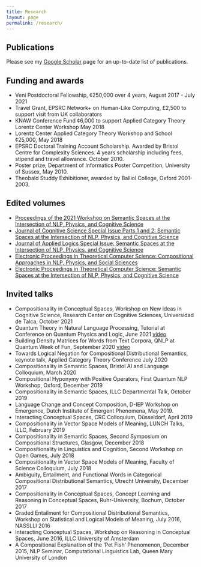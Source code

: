 ```yaml
---
title: Research
layout: page
permalink: /research/
---
```

## Publications
Please see my [Google Scholar](https://scholar.google.com/citations?user=ZMC6TIAAAAAJ&hl=en) page for an up-to-date list of publications.

## Funding and awards
- Veni Postdoctoral Fellowship, ¢250,000 over 4 years, August 2017 - July 2021
- Travel Grant, EPSRC Network+ on Human-Like Computing, £2,500 to support visit from UK collaborators
- KNAW Conference Fund ¢6,000 to support Applied Category Theory Lorentz Center Workshop May 2018
- Lorentz Center Applied Category Theory Workshop and School ¢25,000, May 2018
- EPSRC Doctoral Training Account Scholarship. Awarded by Bristol Centre for Complexity Sciences. 4 years scholarship including fees, stipend and travel allowance. October 2010.
- Poster prize, Department of Informatics Poster Competition, University of Sussex, May 2010. 
- Theobald Studdy Exhibitioner, awarded by Balliol College, Oxford 2001-2003.


## Edited volumes
- [Proceedings of the 2021 Workshop on Semantic Spaces at the Intersection of NLP, Physics, and Cognitive Science](https://aclanthology.org/2021.semspace-1.0/)
- [Journal of Cognitive Science Special Issue Parts 1 and 2: Semantic Spaces at the Intersection of NLP, Physics, and Cognitive Science](http://jcs.snu.ac.kr/jcs/index.php/issues/)
- [Journal of Applied Logics Special Issue: Semantic Spaces at the Intersection of NLP, Physics, and Cognitive Science](https://collegepublications.co.uk/ifcolog/?00041)
- [Electronic Proceedings in Theoretical Computer Science: Compositional Approaches in NLP, Physics, and Social Sciences](http://eptcs.web.cse.unsw.edu.au/content.cgi?CAPNS2018)
- [Electronic Proceedings in Theoretical Computer Science: Semantic Spaces at the Intersection of NLP, Physics, and Cognitive Science](http://eptcs.web.cse.unsw.edu.au/content.cgi?SLPCS2016)

## Invited talks
- Compositionality in Conceptual Spaces, Workshop on New ideas in Cognitive Science, Research Center on Cognitive Sciences, Universidad de Talca, October 2021
- Quantum Theory in Natural Language Processing, Tutorial at Conference on Quantum Physics and Logic, June 2021 [video](https://www.youtube.com/watch?v=89d7mz11JWA)
- Building Density Matrices for Words from Text Corpora, QNLP at Quantum Week of Fun, September 2020 [video](https://www.youtube.com/watch?v=rt1k4KuCKSE)
- Towards Logical Negation for Compositional Distributional Semantics, keynote talk, Applied Category Theory Conference July 2020
- Compositionality in Semantic Spaces, Bristol AI and Language Colloquium, March 2020
- Compositional Hyponymy with Positive Operators, First Quantum NLP Workshop, Oxford, December 2019
- Compositionality in Semantic Spaces, ILLC Departmental Talk, October 2019
- Language Change and Concept Composition, D-IEP Workshop on Emergence, Dutch Institute of Emergent Phenomena, May 2019.
- Interacting Conceptual Spaces, CRC Colloquium, Düsseldorf, April 2019 
- Compositionality in Vector Space Models of Meaning, LUNCH Talks, ILLC, February 2019
- Compositionality in Semantic Spaces, Second Symposium on Compositional Structures, Glasgow, December 2018
- Compositionality in Linguistics and Cognition, Second Workshop on Open Games, July 2018 
- Compositionality in Vector Space Models of Meaning, Faculty of Science Colloquium, July 2018
- Ambiguity, Entailment, and Functional Words in Categorical Compositional Distributional Semantics, Utrecht University, December 2017
- Compositionality in Conceptual Spaces, Concept Learning and Reasoning in Conceptual Spaces, Ruhr-University, Bochum, October 2017
- Graded Entailment for Compositional Distributional Semantics, Workshop on Statistical and Logical Models of Meaning, July 2016, NASSLLI 2016
- Interacting Conceptual Spaces, Workshop on Reasoning in Conceptual Spaces, June 2016, ILLC University of Amsterdam
- A Compositional Explanation of the ‘Pet Fish’ Phenomenon, December 2015, NLP Seminar, Computational Linguistics Lab, Queen Mary University of London
